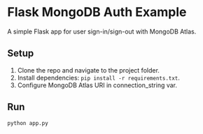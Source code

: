 # Flask MongoDB Auth Example

A simple Flask app for user sign-in/sign-out with MongoDB Atlas.

## Setup

1. Clone the repo and navigate to the project folder.
2. Install dependencies: `pip install -r requirements.txt`.
3. Configure MongoDB Atlas URI in connection_string var.

## Run

```bash
python app.py